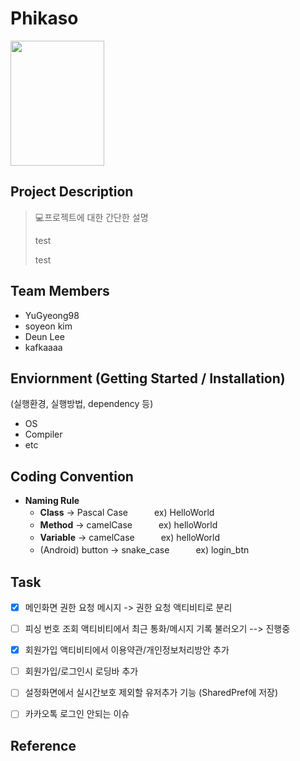 # Phikaso
<img src="https://image.posterlounge.com/images/m/1889598.jpg" width="150" height="200"/>

## Project Description
> 💻프로젝트에 대한 간단한 설명
>
> test
>
> test

## Team Members
- YuGyeong98
- soyeon kim
- Deun Lee
- kafkaaaa

## Enviornment (Getting Started / Installation)
(실행환경, 실행방법, dependency 등)  
- OS
- Compiler
- etc

## Coding Convention
+ **Naming Rule**
  + **Class** -> Pascal Case　　　ex) HelloWorld
  + **Method** -> camelCase　　　ex) helloWorld
  + **Variable** -> camelCase　　　ex) helloWorld
   + (Android) button -> snake_case　　　ex) login_btn
  
## Task
- [x] 메인화면 권한 요청 메시지 -> 권한 요청 액티비티로 분리
- [ ] 피싱 번호 조회 액티비티에서 최근 통화/메시지 기록 불러오기  --> 진행중
- [x] 회원가입 액티비티에서 이용약관/개인정보처리방안 추가
- [ ] 회원가입/로그인시 로딩바 추가
- [ ] 설정화면에서 실시간보호 제외할 유저추가 기능 (SharedPref에 저장)
- [ ] 카카오톡 로그인 안되는 이슈


## Reference
